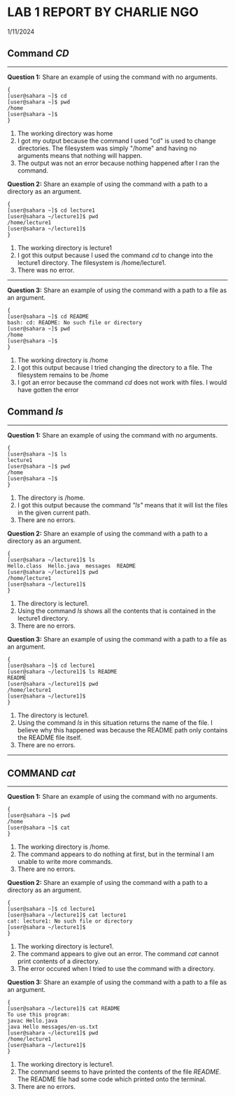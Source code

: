 # LAB 1 REPORT BY CHARLIE NGO

1/11/2024

## Command ***CD***

---
**Question 1:** Share an example of using the command with no arguments.

    {
    [user@sahara ~]$ cd
    [user@sahara ~]$ pwd
    /home
    [user@sahara ~]$ 
    }

1. The working directory was home
2. I got my output because the command I used "cd" is used to change directories. The filesystem was simply "/home" and having no arguments means that nothing will happen.
3. The output was not an error because nothing happened after I ran the command.

**Question 2:** Share an example of using the command with a path to a directory as an argument.

    {
    [user@sahara ~]$ cd lecture1
    [user@sahara ~/lecture1]$ pwd
    /home/lecture1
    [user@sahara ~/lecture1]$ 
    }

1. The working directory is lecture1
2. I got this output because I used the command *cd* to change into the lecture1 directory. The filesystem is /home/lecture1.
3. There was no error.

---
**Question 3:** Share an example of using the command with a path to a file as an argument.

    {
    [user@sahara ~]$ cd README
    bash: cd: README: No such file or directory
    [user@sahara ~]$ pwd
    /home
    [user@sahara ~]$     
    }

1. The working directory is /home
2. I got this output because I tried changing the directory to a file. The filesystem remains to be /home
3. I got an error because the command *cd* does not work with files. I would have gotten the error

## Command ***ls***

---
**Question 1:** Share an example of using the command with no arguments.

    {
    [user@sahara ~]$ ls
    lecture1
    [user@sahara ~]$ pwd
    /home
    [user@sahara ~]$ 
    }

1. The directory is /home.
2. I got this output because the command *"ls"* means that it will list the files in the given current path.
3. There are no errors.

**Question 2:** Share an example of using the command with a path to a directory as an argument.

    {
    [user@sahara ~/lecture1]$ ls
    Hello.class  Hello.java  messages  README
    [user@sahara ~/lecture1]$ pwd
    /home/lecture1
    [user@sahara ~/lecture1]$ 
    }

1. The directory is lecture1.
2. Using the command *ls* shows all the contents that is contained in the lecture1 directory.
3. There are no errors.

**Question 3:** Share an example of using the command with a path to a file as an argument.

    {
    [user@sahara ~]$ cd lecture1
    [user@sahara ~/lecture1]$ ls README
    README
    [user@sahara ~/lecture1]$ pwd
    /home/lecture1
    [user@sahara ~/lecture1]$ 
    }

1. The directory is lecture1.
2. Using the command *ls* in this situation returns the name of the file. I believe why this happened was because the README path only contains the README file itself.
3. There are no errors.

---

## COMMAND ***cat***

---
**Question 1:** Share an example of using the command with no arguments.

    {
    [user@sahara ~]$ pwd
    /home
    [user@sahara ~]$ cat
    }

1. The working directory is /home.
2. The command appears to do nothing at first, but in the terminal I am unable to write more commands.
3. There are no errors.

**Question 2:** Share an example of using the command with a path to a directory as an argument.

    {
    [user@sahara ~]$ cd lecture1
    [user@sahara ~/lecture1]$ cat lecture1
    cat: lecture1: No such file or directory
    [user@sahara ~/lecture1]$ 
    }

1. The working directory is lecture1.
2. The command appears to give out an error. The command *cat* cannot print contents of a directory.
3. The error occured when I tried to use the command with a directory.

**Question 3:** Share an example of using the command with a path to a file as an argument.

    {
    [user@sahara ~/lecture1]$ cat README
    To use this program:
    javac Hello.java
    java Hello messages/en-us.txt
    [user@sahara ~/lecture1]$ pwd
    /home/lecture1
    [user@sahara ~/lecture1]$ 
    }

1. The working directory is lecture1.
2. The command seems to have printed the contents of the file *README*. The README file had some code which printed onto the terminal.
3. There are no errors.
